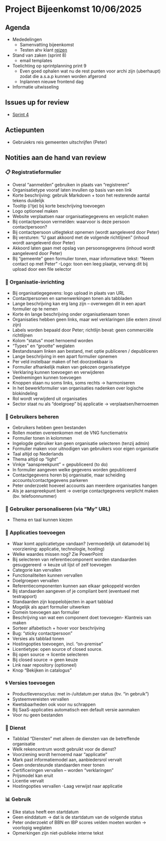 # Project Bijeenkomst 10/06/2025

## Agenda
- Mededelingen
    - Samenvatting bijeenkomst
    - Testen ahv klant [reizen](https://github.com/VNG-Realisatie/Softwarecatalogus/blob/documentation/docs/klantreis_leverancier.md) 
- Stand van zaken (sprint 8)
    - email templates
- Toelichting op sprintplanning print 9
    - Even goed ophalen wat nu de rest punten voor archi zijn (uberhaupt) zodat die a.s.a.p kunnen worden afgerond
    - Inplannen nieuwe frontend dag
- Informatie uitwisseling

## Issues up for review
- [Sprint 4](https://github.com/orgs/VNG-Realisatie/projects/17/views/3?filterQuery=status%3AReview+assignee%3Amarkbacker%2CMakkmetp) 

## Actiepunten

- Gebruiekrs reis gemeenten uitschrijfen (Peter)


## Notities aan de hand van review

### 📋 Registratieformulier
- Overal “aanmelden” gebruiken in plaats van “registreren”
- Organisatietype vooraf laten invullen op basis van een link
- Korte beschrijving: gebruik Markdown + toon het resterende aantal tekens duidelijk
- Tooltip (i’tje) bij korte beschrijving toevoegen
- Logo optioneel maken
- Website verplaatsen naar organisatiegegevens en verplicht maken
- Bij contactpersoon vermelden: waarvoor is deze persoon contactpersoon?
- Bij contactpersoon uitlegtekst opnemen (wordt aangeleverd door Peter)
- Bij versturen: “U gaat akkoord met de volgende richtlijnen” (inhoud wordt aangeleverd door Peter)
- Akkoord laten gaan met opslag van persoonsgegevens (inhoud wordt aangeleverd door Peter)
- Bij “gemeente” geen formulier tonen, maar informatieve tekst: “Neem contact op met Peter”
-Logo: toon een leeg plaatje, vervang dit bij upload door een file selector

### 🏢 Organisatie-inrichting
- Bij organisatiegegevens: logo upload in plaats van URL
- Contactpersonen en samenwerkingen tonen als tabbladen
- Lange beschrijving kan erg lang zijn – overwegen dit in een apart formulier op te nemen
- Korte én lange beschrijving onder organisatienaam tonen
- Organisaties hebben geen links, maar wel verklaringen (die extern zinvol zijn)
- Labels worden bepaald door Peter; richtlijn bevat: geen commerciële richtlijnen
- Kolom “status” moet hernoemd worden
- “Types” en “grootte” weglaten
- Bestandsnaam linken aan bestand, met optie publiceren / depubliceren
- Lange beschrijving in een apart formulier opnemen
- Per veld instelbaar maken of het doorzoekbaar is
- Formulier afhankelijk maken van gekozen organisatietype
- Verklaring kunnen toevoegen en verwijderen
- Deelnemingen kunnen toevoegen
- Knoppen staan nu soms links, soms rechts → harmoniseren
- In het bewerkformulier van organisaties nadenken over logische blokindeling
- Rol wordt verwijderd uit organisaties
- Sector staat nu als “doelgroep” bij applicatie → verplaatsen/hernoemen

### 👥 Gebruikers beheren
- Gebruikers hebben geen bestanden
- Rollen moeten overeenkomen met de VNG functiematrix
- Formulier tonen in kolommen
- Ingelogde gebruiker kan geen organisatie selecteren (tenzij admin)
- Formulier maken voor uitnodigen van gebruikers voor eigen organisatie
- Taal altijd op Nederlands
- Thema altijd op “light”
- Vinkje “aanspreekpunt” = gepubliceerd (to do)
- In formulier aangeven welke gegevens worden gepubliceerd
- Contactgegevens horen bij organisatie, maar scheiding accounts/contactgegevens parkeren
- Peter onderzoekt hoeveel accounts aan meerdere organisaties hangen
- Als je aanspreekpunt bent → overige contactgegevens verplicht maken (bv. telefoonnummer)

### 👤 Gebruiker personaliseren (via “My” URL)
- Thema en taal kunnen kiezen

### 🧩 Applicaties toevoegen
- Waar komt applicatietype vandaan? (vermoedelijk uit datamodel bij voorziening: applicatie, technologie, hosting)
- Welke waardes missen nog? Zie PowerPoint
- Bij selecteren van referentiecomponent worden standaarden gesuggereerd → keuze uit lijst of zelf toevoegen
- Categorie kan vervallen
- Functionaliteiten kunnen vervallen
- Doelgroepen vervallen
- Referentiecomponenten kunnen aan elkaar gekoppeld worden
- Bij standaarden aangeven of je compliant bent (eventueel met testrapport)
- Standaarden zijn koppelobjecten in apart tabblad
- Mogelijk als apart formulier uitwerken
- Domein toevoegen aan formulier
- Beschrijving van wat een component doet toevoegen- Klantreis van maken
- Sorteer alfabetisch + hover voor beschrijving
- Bug: “sticky contactpersoon”
- Versies als tabblad tonen
- Hostingopties toevoegen, incl. “on-premise”
- Licentietype: open source of closed source.
- Bij open source → licentie selecteren
- Bij closed source → geen keuze
- Link naar repository (optioneel)
- Knop “Bekijken in catalogus”

### 🌀 Versies toevoegen
- Productlevenscyclus: met in-/uitdatum per status (bv. “in gebruik”)
- Systeemvereisten vervallen
- Kwetsbaarheden ook voor nu schrappen
- Bij SaaS-applicaties automatisch een default versie aanmaken
- Voor nu geen bestanden

### 📑 Dienst
- Tabblad “Diensten” met alleen de diensten van de betreffende organisatie
- Welk rekencentrum wordt gebruikt voor de dienst?
- Voorziening wordt hernoemd naar “applicatie”
- Mark past informatiemodel aan, aanbiedersrol vervalt
- Geen ondersteunde standaarden meer tonen
- Certificeringen vervallen – worden “verklaringen”
- Prijsmodel kan eruit
- Licentie vervalt
- Hostingopties vervallen
-Laag verwijst naar applicatie

### 📊 Gebruik
- Elke status heeft een startdatum
- Geen einddatum → dat is de startdatum van de volgende status
- Peter onderzoekt of BBN en IBP scores velden moeten worden → voorlopig weglaten
- Opmerkingen zijn niet-publieke interne tekst


